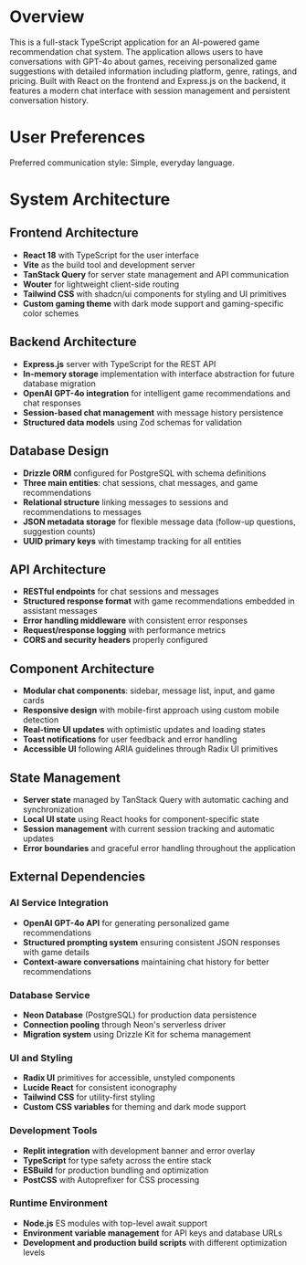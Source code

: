 # Overview

This is a full-stack TypeScript application for an AI-powered game recommendation chat system. The application allows users to have conversations with GPT-4o about games, receiving personalized game suggestions with detailed information including platform, genre, ratings, and pricing. Built with React on the frontend and Express.js on the backend, it features a modern chat interface with session management and persistent conversation history.

# User Preferences

Preferred communication style: Simple, everyday language.

# System Architecture

## Frontend Architecture
- **React 18** with TypeScript for the user interface
- **Vite** as the build tool and development server
- **TanStack Query** for server state management and API communication
- **Wouter** for lightweight client-side routing
- **Tailwind CSS** with shadcn/ui components for styling and UI primitives
- **Custom gaming theme** with dark mode support and gaming-specific color schemes

## Backend Architecture
- **Express.js** server with TypeScript for the REST API
- **In-memory storage** implementation with interface abstraction for future database migration
- **OpenAI GPT-4o integration** for intelligent game recommendations and chat responses
- **Session-based chat management** with message history persistence
- **Structured data models** using Zod schemas for validation

## Database Design
- **Drizzle ORM** configured for PostgreSQL with schema definitions
- **Three main entities**: chat sessions, chat messages, and game recommendations
- **Relational structure** linking messages to sessions and recommendations to messages
- **JSON metadata storage** for flexible message data (follow-up questions, suggestion counts)
- **UUID primary keys** with timestamp tracking for all entities

## API Architecture
- **RESTful endpoints** for chat sessions and messages
- **Structured response format** with game recommendations embedded in assistant messages
- **Error handling middleware** with consistent error responses
- **Request/response logging** with performance metrics
- **CORS and security headers** properly configured

## Component Architecture
- **Modular chat components**: sidebar, message list, input, and game cards
- **Responsive design** with mobile-first approach using custom mobile detection
- **Real-time UI updates** with optimistic updates and loading states
- **Toast notifications** for user feedback and error handling
- **Accessible UI** following ARIA guidelines through Radix UI primitives

## State Management
- **Server state** managed by TanStack Query with automatic caching and synchronization
- **Local UI state** using React hooks for component-specific state
- **Session management** with current session tracking and automatic updates
- **Error boundaries** and graceful error handling throughout the application

## External Dependencies

### AI Service Integration
- **OpenAI GPT-4o API** for generating personalized game recommendations
- **Structured prompting system** ensuring consistent JSON responses with game details
- **Context-aware conversations** maintaining chat history for better recommendations

### Database Service
- **Neon Database** (PostgreSQL) for production data persistence
- **Connection pooling** through Neon's serverless driver
- **Migration system** using Drizzle Kit for schema management

### UI and Styling
- **Radix UI** primitives for accessible, unstyled components
- **Lucide React** for consistent iconography
- **Tailwind CSS** for utility-first styling
- **Custom CSS variables** for theming and dark mode support

### Development Tools
- **Replit integration** with development banner and error overlay
- **TypeScript** for type safety across the entire stack
- **ESBuild** for production bundling and optimization
- **PostCSS** with Autoprefixer for CSS processing

### Runtime Environment
- **Node.js** ES modules with top-level await support
- **Environment variable management** for API keys and database URLs
- **Development and production build scripts** with different optimization levels